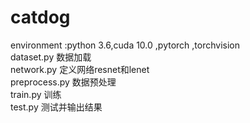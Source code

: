 # catdog
environment :python 3.6,cuda 10.0 ,pytorch ,torchvision  
dataset.py 数据加载  
network.py 定义网络resnet和lenet  
preprocess.py 数据预处理  
train.py 训练  
test.py 测试并输出结果  
